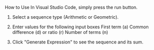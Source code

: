 How to Use
In Visual Studio Code, simply press the run button.

1. Select a sequence type (Arithmetic or Geometric).

2. Enter values for the following input boxes
First term (a)
Common difference (d) or ratio (r)
Number of terms (n)

3. Click "Generate Expression" to see the sequence and its sum.
